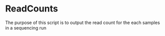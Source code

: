 # ReadCounts
The purpose of this script is to output the read count for the each samples in a sequencing run
